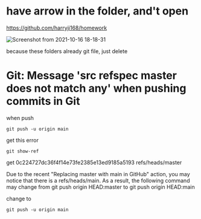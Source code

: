 # have arrow in the folder, and't open

https://github.com/harryji168/homework 

![Screenshot from 2021-10-16 18-18-31](https://user-images.githubusercontent.com/21187699/137606516-7d02141d-a415-44de-8b8a-b5e1c4341c60.png)

because these folders already git file, just delete 


# Git: Message 'src refspec master does not match any' when pushing commits in Git

when push 
```
git push -u origin main
```
get this error


```
git show-ref
```
get 
0c224727dc36f4f14e73fe2385e13ed9185a5193 refs/heads/master

Due to the recent "Replacing master with main in GitHub" action, you may notice that there is a refs/heads/main. As a result, the following command may change from git push origin HEAD:master to git push origin HEAD:main

change to

```
git push -u origin main
```